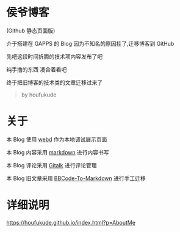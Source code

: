 # 侯爷博客

(Github 静态页面版)

介于搭建在 GAPPS 的 Blog 因为不知名的原因挂了,迁移博客到 GitHub

先吧这段时间折腾的技术项内容发布了吧

纯手撸的东西 凑合着看吧

终于把旧博客的技术类的文章迁移过来了

> by houfukude

# 关于

本 Blog 使用 [webd](https://gwgw.ga/fidx.html#/webd/) 作为本地调试展示页面

本 Blog 内容采用 [markdown](https://markdown.com.cn/basic-syntax/) 进行内容书写

本 Blog 评论采用 [Gitalk](https://github.com/gitalk/gitalk) 进行评论管理

本 Blog 旧文章采用 [BBCode-To-Markdown](https://jondum.github.io/BBCode-To-Markdown-Converter/) 进行手工迁移

# 详细说明

https://houfukude.github.io/index.html?p=AboutMe
